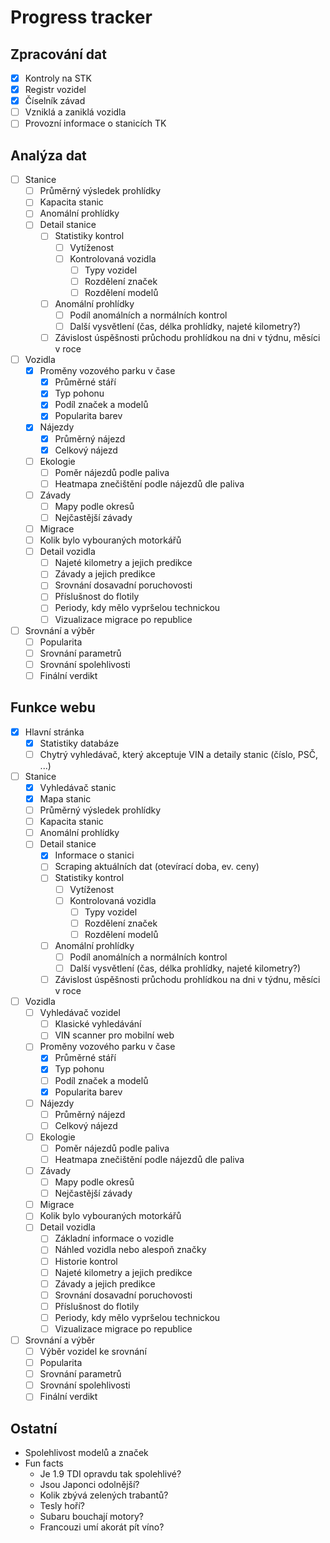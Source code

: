 # Progress tracker

## Zpracování dat

- [x] Kontroly na STK
- [x] Registr vozidel
- [x] Číselník závad
- [ ] Vzniklá a zaniklá vozidla
- [ ] Provozní informace o stanicích TK

## Analýza dat

- [ ] Stanice
  - [ ] Průměrný výsledek prohlídky
  - [ ] Kapacita stanic
  - [ ] Anomální prohlídky
  - [ ] Detail stanice
    - [ ] Statistiky kontrol
      - [ ] Vytíženost
      - [ ] Kontrolovaná vozidla
        - [ ] Typy vozidel
        - [ ] Rozdělení značek
        - [ ] Rozdělení modelů
    - [ ] Anomální prohlídky
      - [ ] Podíl anomálních a normálních kontrol
      - [ ] Další vysvětlení (čas, délka prohlídky, najeté kilometry?)
    - [ ] Závislost úspěšnosti průchodu prohlídkou na dni v týdnu, měsíci v roce
- [ ] Vozidla
  - [x] Proměny vozového parku v čase
    - [x] Průměrné stáří
    - [x] Typ pohonu
    - [x] Podíl značek a modelů
    - [x] Popularita barev
  - [x] Nájezdy
    - [x] Průměrný nájezd
    - [x] Celkový nájezd
  - [ ] Ekologie
    - [ ] Poměr nájezdů podle paliva
    - [ ] Heatmapa znečištění podle nájezdů dle paliva
  - [ ] Závady
    - [ ] Mapy podle okresů
    - [ ] Nejčastější závady
  - [ ] Migrace
  - [ ] Kolik bylo vybouraných motorkářů
  - [ ] Detail vozidla
    - [ ] Najeté kilometry a jejich predikce
    - [ ] Závady a jejich predikce
    - [ ] Srovnání dosavadní poruchovosti
    - [ ] Příslušnost do flotily
    - [ ] Periody, kdy mělo vypršelou technickou
    - [ ] Vizualizace migrace po republice
- [ ] Srovnání a výběr
  - [ ] Popularita
  - [ ] Srovnání parametrů
  - [ ] Srovnání spolehlivosti
  - [ ] Finální verdikt

## Funkce webu

- [x] Hlavní stránka
  - [x] Statistiky databáze
  - [ ] Chytrý vyhledávač, který akceptuje VIN a detaily stanic (číslo, PSČ, ...)
- [ ] Stanice
  - [x] Vyhledávač stanic
  - [x] Mapa stanic
  - [ ] Průměrný výsledek prohlídky
  - [ ] Kapacita stanic
  - [ ] Anomální prohlídky
  - [ ] Detail stanice
    - [x] Informace o stanici
    - [ ] Scraping aktuálních dat (otevírací doba, ev. ceny)
    - [ ] Statistiky kontrol
      - [ ] Vytíženost
      - [ ] Kontrolovaná vozidla
        - [ ] Typy vozidel
        - [ ] Rozdělení značek
        - [ ] Rozdělení modelů
    - [ ] Anomální prohlídky
      - [ ] Podíl anomálních a normálních kontrol
      - [ ] Další vysvětlení (čas, délka prohlídky, najeté kilometry?)
    - [ ] Závislost úspěšnosti průchodu prohlídkou na dni v týdnu, měsíci v roce
- [ ] Vozidla
  - [ ] Vyhledávač vozidel
    - [ ] Klasické vyhledávání
    - [ ] VIN scanner pro mobilní web
  - [ ] Proměny vozového parku v čase
    - [x] Průměrné stáří
    - [x] Typ pohonu
    - [ ] Podíl značek a modelů
    - [x] Popularita barev
  - [ ] Nájezdy
    - [ ] Průměrný nájezd
    - [ ] Celkový nájezd
  - [ ] Ekologie
    - [ ] Poměr nájezdů podle paliva
    - [ ] Heatmapa znečištění podle nájezdů dle paliva
  - [ ] Závady
    - [ ] Mapy podle okresů
    - [ ] Nejčastější závady
  - [ ] Migrace
  - [ ] Kolik bylo vybouraných motorkářů
  - [ ] Detail vozidla
    - [ ] Základní informace o vozidle
    - [ ] Náhled vozidla nebo alespoň značky
    - [ ] Historie kontrol
    - [ ] Najeté kilometry a jejich predikce
    - [ ] Závady a jejich predikce
    - [ ] Srovnání dosavadní poruchovosti
    - [ ] Příslušnost do flotily
    - [ ] Periody, kdy mělo vypršelou technickou
    - [ ] Vizualizace migrace po republice
- [ ] Srovnání a výběr
  - [ ] Výběr vozidel ke srovnání
  - [ ] Popularita
  - [ ] Srovnání parametrů
  - [ ] Srovnání spolehlivosti
  - [ ] Finální verdikt

## Ostatní

- Spolehlivost modelů a značek
- Fun facts
  - Je 1.9 TDI opravdu tak spolehlivé?
  - Jsou Japonci odolnější?
  - Kolik zbývá zelených trabantů?
  - Tesly hoří?
  - Subaru bouchají motory?
  - Francouzi umí akorát pít víno?
